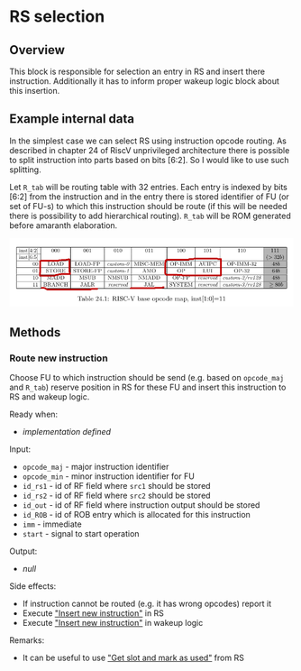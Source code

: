 # RS selection

## Overview

This block is responsible for selection an entry in RS and insert there instruction. Additionally it has to inform
proper wakeup logic block about this insertion.

## Example internal data

In the simplest case we can select RS using instruction opcode routing. As described in chapter 24 of RiscV unprivileged
architecture there is possible to split instruction into parts based on bits [6:2]. So I would like to use such
splitting.

Let `R_tab` will be routing table with 32 entries. Each entry is indexed by bits [6:2] from the instruction and in the
entry there is stored identifier of FU (or set of FU-s) to which this instruction should be route (if this will be
needed there is possibility to add hierarchical routing). `R_tab` will be ROM generated before amaranth elaboration.

![Source: RiscV unprivileged architecture](../materials/img-RS_selection-proposition.png)

## Methods

### Route new instruction

Choose FU to which instruction should be send (e.g. based on `opcode_maj` and `R_tab`) reserve position in RS for these
FU and insert this instruction to RS and wakeup logic.

Ready when:
- *implementation defined*

Input:
- `opcode_maj` - major instruction identifier
- `opcode_min` - minor instruction identifier for FU
- `id_rs1` - id of RF field where `src1` should be stored
- `id_rs2` - id of RF field where `src2` should be stored
- `id_out` - id of RF field where instruction output should be stored
- `id_ROB` - id of ROB entry which is allocated for this instruction
- `imm` - immediate
- `start` - signal to start operation

Output:
- *null*

Side effects:
- If instruction cannot be routed (e.g. it has wrong opcodes) report it
- Execute ["Insert new instruction"](../shared_structs/RS.md#insert-new-instruction) in RS
- Execute ["Insert new instruction"](../execute/wakeup.md#insert-new-instruction) in wakeup logic

Remarks:
- It can be useful to use ["Get slot and mark as used"](../shared_structs/RS.md#get-slot-and-mark-as-used) from RS

